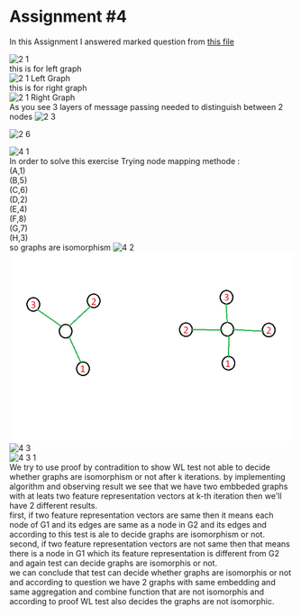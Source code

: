 # Assignment #4
In this Assignment I answered marked question from [this file](https://github.com/MeysamAgah/Graph-Machine-Learning-SBU-4012/blob/main/Assignments%20and%20Homeworks/Assignment%234/CS224W_Winter2223_HW1.pdf)

![2 1](https://user-images.githubusercontent.com/113939902/234376572-e34d1ea7-4715-42fb-b04a-f42b67c8a854.png)
<br> 
this is for left graph <br>
![2 1 Left Graph](https://user-images.githubusercontent.com/113939902/234395211-48e7ff66-4cc1-47b5-9509-9c24babf36bb.png)
<br> 
this is for right graph <br>
![2 1 Right Graph](https://user-images.githubusercontent.com/113939902/234395341-c5427022-ff3b-4abd-b040-40f6d572653b.png)
<br>
As you see 3 layers of message passing needed to distinguish between 2 nodes
![2 3](https://user-images.githubusercontent.com/113939902/234376847-f7870c54-c327-4cb0-bc9a-93c507b1cc6e.png)

![2 6](https://user-images.githubusercontent.com/113939902/234376887-73692cc0-d68b-4b9f-b38d-3c4bb0929ea5.png)

![4 1](https://user-images.githubusercontent.com/113939902/234376913-2369788f-2a96-493e-9146-117b22701ec9.png)
<br>In order to solve this exercise Trying node mapping methode :<br>
(A,1) <br>
(B,5) <br>
(C,6) <br>
(D,2) <br>
(E,4) <br>
(F,8) <br>
(G,7) <br>
(H,3) <br>
so graphs are isomorphism
![4 2](https://user-images.githubusercontent.com/113939902/234376926-4d3d0bdb-9e84-4f57-833a-ac58efd482ea.png) <br>
![4.2](https://raw.githubusercontent.com/MeysamAgah/Graph-Machine-Learning-SBU-4012/main/Assignments%20and%20Homeworks/Assignment%234/4.2.png)<br>
![4 3](https://user-images.githubusercontent.com/113939902/234376946-05496175-29aa-4be1-8a88-ec6d772d92b4.png)<br>
![4 3 1](https://user-images.githubusercontent.com/113939902/234376966-d40d9adf-95f4-4c13-a29b-f90d1b213522.png) <br>
We try to use proof by contradition to show WL test not able to decide whether graphs are isomorphism or not after k iterations. by implementing algorithm and observing result we see that we have two embbeded graphs with at leats two feature representation vectors at k-th iteration then we'll have 2 different results. <br>
first, if two feature representation vectors are same then it means each node of G1 and its edges are same as a node in G2 and its edges and according to this test is ale to decide graphs are isomorphism or not.<br>
second, if two feature representation vectors are not same then that means there is a node in G1 which its feature representation is different from G2 and again test can decide graphs are isomorphis or not.<br>
we can conclude that test can decide whether graphs are isomorphis or not and according to question we have 2 graphs with same embedding and same aggregation and combine function that are not isomorphis and according to proof WL test also decides the graphs are not isomorphic.

